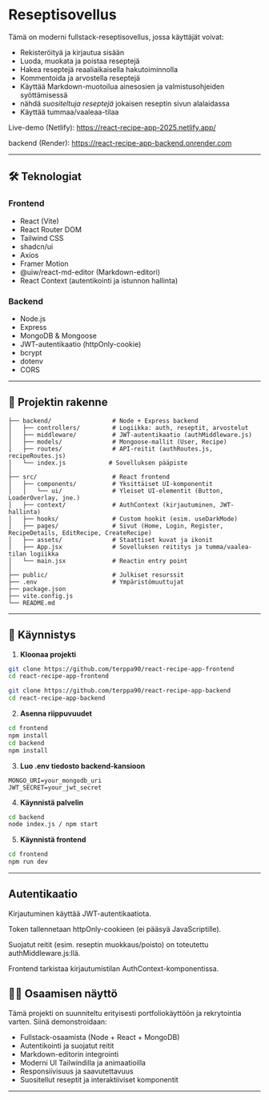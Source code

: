 # Reseptisovellus

Tämä on moderni fullstack-reseptisovellus, jossa käyttäjät voivat:

- Rekisteröityä ja kirjautua sisään
- Luoda, muokata ja poistaa reseptejä
- Hakea reseptejä reaaliaikaisella hakutoiminnolla
- Kommentoida ja arvostella reseptejä
- Käyttää Markdown-muotoilua ainesosien ja valmistusohjeiden syöttämisessä
- nähdä _suositeltuja reseptejä_ jokaisen reseptin sivun alalaidassa
- Käyttää tummaa/vaaleaa-tilaa

Live-demo (Netlify): https://react-recipe-app-2025.netlify.app/

backend (Render): https://react-recipe-app-backend.onrender.com

---

## 🛠️ Teknologiat

### Frontend

- React (Vite)
- React Router DOM
- Tailwind CSS
- shadcn/ui
- Axios
- Framer Motion
- @uiw/react-md-editor (Markdown-editori)
- React Context (autentikointi ja istunnon hallinta)

### Backend

- Node.js
- Express
- MongoDB & Mongoose
- JWT-autentikaatio (httpOnly-cookie)
- bcrypt
- dotenv
- CORS

---

## 📁 Projektin rakenne

```
├── backend/                 # Node + Express backend
│   ├── controllers/         # Logiikka: auth, reseptit, arvostelut
│   ├── middleware/          # JWT-autentikaatio (authMiddleware.js)
│   ├── models/              # Mongoose-mallit (User, Recipe)
│   ├── routes/              # API-reitit (authRoutes.js, recipeRoutes.js)
│   └── index.js            # Sovelluksen pääpiste
│
├── src/                     # React frontend
│   ├── components/          # Yksittäiset UI-komponentit
│   │   └── ui/              # Yleiset UI-elementit (Button, LoaderOverlay, jne.)
│   ├── context/             # AuthContext (kirjautuminen, JWT-hallinta)
│   ├── hooks/               # Custom hookit (esim. useDarkMode)
│   ├── pages/               # Sivut (Home, Login, Register, RecipeDetails, EditRecipe, CreateRecipe)
│   ├── assets/              # Staattiset kuvat ja ikonit
│   ├── App.jsx              # Sovelluksen reititys ja tumma/vaalea-tilan logiikka
│   └── main.jsx             # Reactin entry point
│
├── public/                  # Julkiset resurssit
├── .env                     # Ympäristömuuttujat
├── package.json
├── vite.config.js
└── README.md
```

---

## 🚀 Käynnistys

1. **Kloonaa projekti**

```bash
git clone https://github.com/terppa90/react-recipe-app-frontend
cd react-recipe-app-frontend

git clone https://github.com/terppa90/react-recipe-app-backend
cd react-recipe-app-backend
```

2. **Asenna riippuvuudet**

```bash
cd frontend
npm install
cd backend
npm install
```

3. **Luo .env tiedosto backend-kansioon**

```
MONGO_URI=your_mongodb_uri
JWT_SECRET=your_jwt_secret
```

4. **Käynnistä palvelin**

```bash
cd backend
node index.js / npm start
```

5. **Käynnistä frontend**

```bash
cd frontend
npm run dev
```

---

## Autentikaatio

Kirjautuminen käyttää JWT-autentikaatiota.

Token tallennetaan httpOnly-cookieen (ei pääsyä JavaScriptille).

Suojatut reitit (esim. reseptin muokkaus/poisto) on toteutettu authMiddleware.js:llä.

Frontend tarkistaa kirjautumistilan AuthContext-komponentissa.

## 🧑‍💻 Osaamisen näyttö

Tämä projekti on suunniteltu erityisesti portfoliokäyttöön ja rekrytointia varten. Siinä demonstroidaan:

- Fullstack-osaamista (Node + React + MongoDB)
- Autentikointi ja suojatut reitit
- Markdown-editorin integrointi
- Moderni UI Tailwindilla ja animaatioilla
- Responsiivisuus ja saavutettavuus
- Suositellut reseptit ja interaktiiviset komponentit

---
